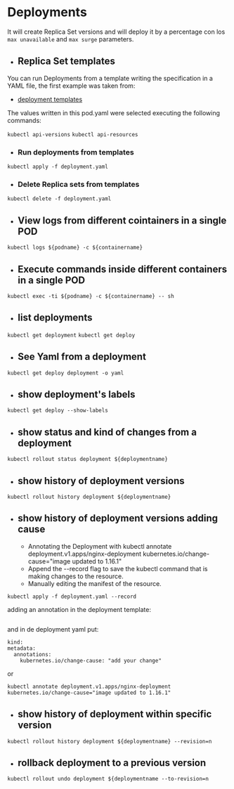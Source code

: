 # Deployments

It will create Replica Set versions and will deploy it by a percentage con los `max unavailable` and `max surge` parameters.

* ## Replica Set templates

You can run Deployments from a template writing the specification in a YAML file, the first example was taken from:

* [deployment templates](https://kubernetes.io/docs/concepts/workloads/controllers/deployment/#creating-a-deployment)

The values written in this pod.yaml were selected executing the following commands:

`kubectl api-versions`
`kubectl api-resources`

* ### Run deployments from templates

`kubectl apply -f deployment.yaml`

* ### Delete Replica sets from templates

`kubectl delete -f deployment.yaml`

* ## View logs from different cointainers in a single POD

`kubectl logs ${podname} -c ${containername}`

* ## Execute commands inside different containers in a single POD

`kubectl exec -ti ${podname} -c ${containername} -- sh`

* ## list deployments

`kubectl get deployment`
`kubectl get deploy`

* ## See Yaml from a deployment

`kubectl get deploy deployment -o yaml`

* ## show deployment's labels

`kubectl get deploy --show-labels`

* ## show status and kind of changes from a deployment

`kubectl rollout status deployment ${deploymentname}`

* ## show history of deployment versions

`kubectl rollout history deployment ${deploymentname}`

* ## show history of deployment versions adding cause

  * Annotating the Deployment with kubectl annotate deployment.v1.apps/nginx-deployment kubernetes.io/change-cause="image updated to 1.16.1"
  * Append the --record flag to save the kubectl command that is making changes to the resource.
  * Manually editing the manifest of the resource.
  
`kubectl apply -f deployment.yaml --record`

adding an annotation in the deployment template:

```Note: You can specify the --record flag to write the command executed in the resource annotation kubernetes.io/change-cause. The recorded change is useful for future introspection. For example, to see the commands executed in each Deployment revision.
```

and in de deployment yaml put:

```---
kind:
metadata:
  annotations:
    kubernetes.io/change-cause: "add your change"
```

or

`kubectl annotate deployment.v1.apps/nginx-deployment kubernetes.io/change-cause="image updated to 1.16.1"`

* ## show history of deployment within specific version

`kubectl rollout history deployment ${deploymentname} --revision=n`

* ## rollback deployment to a previous version

`kubectl rollout undo deployment ${deploymentname --to-revision=n`
